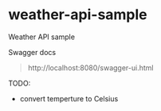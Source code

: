 # weather-api-sample
Weather API sample


Swagger docs

> http://localhost:8080/swagger-ui.html



TODO:

- convert temperture to Celsius
